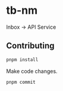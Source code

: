 # tb-nm

Inbox -> API Service

## Contributing

```bash
pnpm install

```

Make code changes.

```bash
pnpm commit
```
